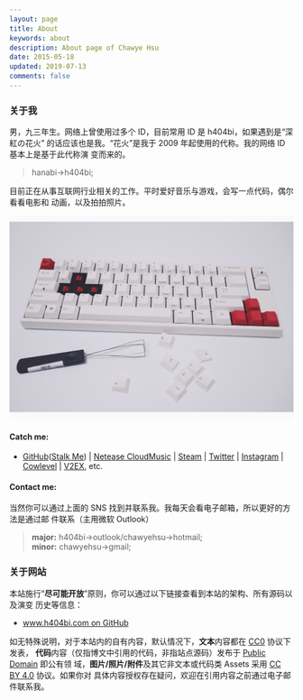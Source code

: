 ```yaml
---
layout: page
title: About
keywords: about
description: About page of Chawye Hsu
date: 2015-05-18
updated: 2019-07-13
comments: false
---
```


### 关于我

男，九三年生。网络上曾使用过多个 ID，目前常用 ID 是 h404bi，如果遇到是“深紅の花火”
的话应该也是我。“花火”是我于 2009 年起使用的代称。我的网络 ID 基本上是基于此代称演
变而来的。

> hanabi->h404bi;

目前正在从事互联网行业相关的工作。平时爱好音乐与游戏，会写一点代码，偶尔看看电影和
动画，以及拍拍照片。

![我的生产力](/uploads/2019/05/20190501007.png)

#### Catch me:

- [GitHub]([Stalk Me]) | [Netease CloudMusic] | [Steam] | [Twitter] |
  [Instagram] | [Cowlevel] | [V2EX], etc.

#### Contact me:

当然你可以通过上面的 SNS 找到并联系我。我每天会看电子邮箱，所以更好的方法是通过邮
件联系（主用微软 Outlook）

> **major:** h404bi->outlook/chawyehsu->hotmail;  
> <span class="meta">**minor:** chawyehsu->gmail;</span>

### 关于网站

本站施行“**尽可能开放**”原则，你可以通过以下链接查看到本站的架构、所有源码以及演变
历史等信息：

- [www.h404bi.com on GitHub]

如无特殊说明，对于本站内的自有内容，默认情况下，**文本**内容都在 [CC0] 协议下发表，
**代码**内容（仅指博文中引用的代码，非指站点源码）发布于 [Public Domain] 即公有领
域，**图片/照片/附件**及其它非文本或代码类 Assets 采用 [CC BY 4.0] 协议。如果你对
具体内容授权存在疑问，欢迎在引用内容之前通过电子邮件联系我。

[GitHub]: https://github.com/h404bi
[Stalk Me]: https://gitstalk.netlify.com/h404bi
[Netease CloudMusic]: http://music.163.com/#/user/home?id=35631431
[Steam]: http://steamcommunity.com/id/h404bi
[Twitter]: https://twitter.com/h404bi
[Instagram]: https://www.instagram.com/chawyehsu/
[Cowlevel]: https://cowlevel.net/people/h404bi
[V2EX]: https://www.v2ex.com/member/h404bi
[www.h404bi.com on GitHub]: https://github.com/h404bi/www.h404bi.com
[CC0]: https://creativecommons.org/publicdomain/zero/1.0/
[Public Domain]: https://en.wikipedia.org/wiki/Public_domain
[CC BY 4.0]: https://creativecommons.org/licenses/by/4.0/
